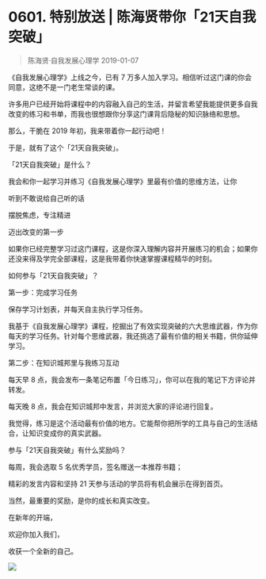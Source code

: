 # 0601. 特别放送 | 陈海贤带你「21天自我突破」
> 陈海贤·自我发展心理学
2019-01-07

《自我发展心理学》上线之今，已有 7 万多人加入学习。相信听过这门课的你会同意，这绝不是一门老生常谈的课。

许多用户已经开始将课程中的内容融入自己的生活，并留言希望我能提供更多自我改变的练习和书单，而我也很想跟你分享这门课背后隐秘的知识脉络和思想。

那么，干脆在 2019 年初，我来带着你一起行动吧！

于是，就有了这个「21天自我突破」。

「21天自我突破」是什么？

我会和你一起学习并练习《自我发展心理学》里最有价值的思维方法，让你

听到不敢说给自己听的话

摆脱焦虑，专注精进

迈出改变的第一步

如果你已经完整学习过这门课程，这是你深入理解内容并开展练习的机会；如果你还没来得及学完全部课程，这是我带着你快速掌握课程精华的时刻。

如何参与「21天自我突破」？

第一步：完成学习任务

保存学习计划表，并每天自主执行学习任务。

我基于《自我发展心理学》课程，挖掘出了有效实现突破的六大思维武器，作为你每天的学习任务。针对每个思维武器，我还挑选了最有价值的相关书籍，供你延伸学习。

第二步：在知识城邦里与我练习互动

每天早 8 点，我会发布一条笔记布置「今日练习」，你可以在我的笔记下方评论并转发。

每天晚 8 点，我会在知识城邦中发言，并浏览大家的评论进行回复。

我觉得，练习是这个活动最有价值的地方。它能帮你把所学的工具与自己的生活结合，让知识变成你的真实武器。

参与「21天自我突破」有什么奖励吗？

每周，我会选取 5 名优秀学员，签名赠送一本推荐书籍；

精彩的发言内容和坚持 21 天参与活动的学员将有机会展示在得到首页。

当然，最重要的奖励，是你的成长和真实改变。

在新年的开端，

欢迎你加入我们，

收获一个全新的自己。

![](https://raw.githubusercontent.com/dalong0514/selfstudy/master/图片链接/心理学/2019001.jpg)
